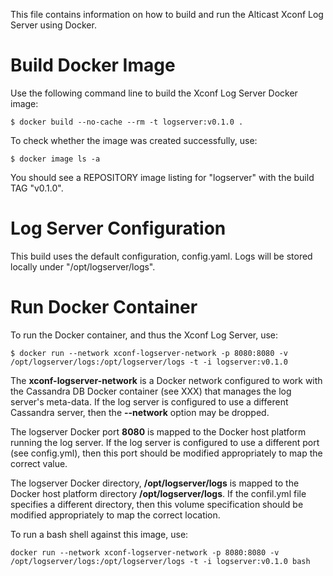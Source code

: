 This file contains information on how to build and run the Alticast Xconf Log Server using Docker.

# Build Docker Image

Use the following command line to build the Xconf Log Server Docker image:

```
$ docker build --no-cache --rm -t logserver:v0.1.0 .
```

To check whether the image was created successfully, use:

```
$ docker image ls -a
```

You should see a REPOSITORY image listing for "logserver" with the build TAG "v0.1.0".

# Log Server Configuration

This build uses the default configuration, config.yaml. Logs will be stored locally under "/opt/logserver/logs".

# Run Docker Container

To run the Docker container, and thus the Xconf Log Server, use:

```
$ docker run --network xconf-logserver-network -p 8080:8080 -v /opt/logserver/logs:/opt/logserver/logs -t -i logserver:v0.1.0
```

The __xconf-logserver-network__ is a Docker network configured to work with the
Cassandra DB Docker container (see XXX) that manages the log server's meta-data.
If the log server is configured to use a different Cassandra server, then the
__--network__ option may be dropped.

The logserver Docker port __8080__ is mapped to the Docker host platform
running the log server. If the log server is configured to use a different port
(see config.yml), then this port should be modified appropriately to map the
correct value.

The logserver Docker directory, __/opt/logserver/logs__ is mapped to the Docker
host platform directory __/opt/logserver/logs__. If the confil.yml file
specifies a different directory, then this volume specification should be
modified appropriately to map the correct location.

To run a bash shell against this image, use:

```
docker run --network xconf-logserver-network -p 8080:8080 -v /opt/logserver/logs:/opt/logserver/logs -t -i logserver:v0.1.0 bash
```
